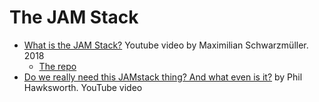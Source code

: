# The JAM Stack

* [What is the JAM Stack?](https://youtu.be/Y8PXMbr0Kqo) Youtube video by Maximilian Schwarzmüller. 2018
  * [The repo](https://github.com/academind/yt-jamstack-intro)
* [Do we really need this JAMstack thing? And what even is it?](https://youtu.be/YljH-aqKUFk) by Phil Hawksworth. YouTube video